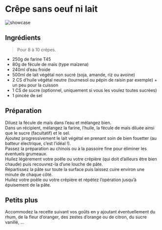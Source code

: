 # Crêpe sans oeuf ni lait

![showcase](http://perleensucre.com/wp-content/uploads/2016/01/Cr%C3%AApe-vegan.png)

## Ingrédients

> Pour 8 à 10 crêpes.

* 250g de farine T45
* 80g de fécule de maïs (type maïzena)
* 240ml d’eau froide
* 500ml de lait végétal non sucré (soja, amande, riz ou avoine)
* 2 CS d’huile végétal neutre (tournesol ou pépin de raisin par exemple) + un peu pour la cuisson
* 1 CS de sucre (optionnel, uniquement si vous les voulez toutes sucrées)
* 1 pincée de sel

## Préparation

Diluez la fécule de maïs dans l’eau et mélangez bien.  
Dans un récipient, mélangez la farine, l’huile, la fécule de maïs diluée ainsi que le sucre (facultatif) et le sel.  
Ajoutez progressivement le lait végétal en prenant soin de bien fouetter (au batteur électrique, c’est l’idéal !).  
Passez la préparation au chinois ou à la passoire fine pour éliminer les éventuels grumeaux.  
Huilez légèrement votre poêle ou votre crêpière (qui doit d’ailleurs être bien chaude) puis recouvrez-la d’une louche de pâte.  
Répartissez la pâte sur toute la surface puis laissez cuire environ une minute de chaque côté.  
Huilez votre poêle ou votre crêpière et répétez l’opération jusqu’à épuisement de la pâte.

## Petits plus

Accommodez la recette suivant vos goûts en y ajoutant éventuellement du rhum, de la fleur d’oranger, des zestes d’orange ou de citron, du sucre vanillé, …
